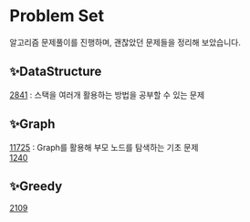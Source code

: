 # Problem Set
알고리즘 문제풀이를 진행하며, 괜찮았던 문제들을 정리해 보았습니다.
## ✨DataStructure 
[2841](https://www.acmicpc.net/problem/2841) : 스택을 여러개 활용하는 방법을 공부할 수 있는 문제

## ✨Graph
[11725](https://www.acmicpc.net/problem/11725) : Graph를 활용해 부모 노드를 탐색하는 기초 문제   
[1240](https://www.acmicpc.net/problem/1240)

## ✨Greedy
[2109](https://www.acmicpc.net/problem/2109)
